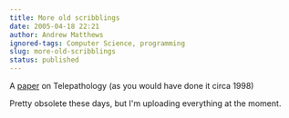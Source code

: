 ```yaml
---
title: More old scribblings
date: 2005-04-18 22:21
author: Andrew Matthews
ignored-tags: Computer Science, programming
slug: more-old-scribblings
status: published
---
```


A [paper](http://aabs.aspxconnection.com/WRITINGS/telepathology.htm) on Telepathology (as you would have done it circa 1998)

Pretty obsolete these days, but I'm uploading everything at the moment.
